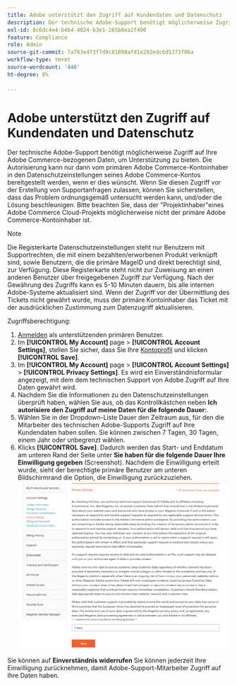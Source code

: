 ```yaml
---
title: Adobe unterstützt den Zugriff auf Kundendaten und Datenschutz
description: Der technische Adobe-Support benötigt möglicherweise Zugriff auf Ihre Adobe Commerce-bezogenen Daten, um Unterstützung zu bieten. Die Autorisierung kann nur dann vom primären Adobe Commerce-Kontoinhaber in den Datenschutzeinstellungen seines Adobe Commerce-Kontos bereitgestellt werden, wenn er dies wünscht. Wenn Sie diesen Zugriff vor der Erstellung von Supportanfragen zulassen, können Sie sicherstellen, dass das Problem ordnungsgemäß untersucht werden kann, und/oder die Lösung beschleunigen. Bitte beachten Sie, dass der "Projektinhaber"eines Adobe Commerce Cloud-Projekts möglicherweise nicht der primäre Adobe Commerce-Kontoinhaber ist.
exl-id: 8c6dc4e4-b464-4024-b3e1-265b8ea2f490
feature: Compliance
role: Admin
source-git-commit: 7a763e4f3f7d9c81898afd1e202edc6d5373f06a
workflow-type: tm+mt
source-wordcount: '446'
ht-degree: 0%

---
```


# Adobe unterstützt den Zugriff auf Kundendaten und Datenschutz

Der technische Adobe-Support benötigt möglicherweise Zugriff auf Ihre Adobe Commerce-bezogenen Daten, um Unterstützung zu bieten. Die Autorisierung kann nur dann vom primären Adobe Commerce-Kontoinhaber in den Datenschutzeinstellungen seines Adobe Commerce-Kontos bereitgestellt werden, wenn er dies wünscht. Wenn Sie diesen Zugriff vor der Erstellung von Supportanfragen zulassen, können Sie sicherstellen, dass das Problem ordnungsgemäß untersucht werden kann, und/oder die Lösung beschleunigen. Bitte beachten Sie, dass der &quot;Projektinhaber&quot;eines Adobe Commerce Cloud-Projekts möglicherweise nicht der primäre Adobe Commerce-Kontoinhaber ist.

>[!NOTE]
>
>Die Registerkarte Datenschutzeinstellungen steht nur Benutzern mit Supportrechten, die mit einem bezahlten/erworbenen Produkt verknüpft sind, sowie Benutzern, die die primäre MageID und direkt berechtigt sind, zur Verfügung. Diese Registerkarte steht nicht zur Zuweisung an einen anderen Benutzer über freigegebenen Zugriff zur Verfügung. Nach der Gewährung des Zugriffs kann es 5-10 Minuten dauern, bis alle internen Adobe-Systeme aktualisiert sind. Wenn der Zugriff vor der Übermittlung des Tickets nicht gewährt wurde, muss der primäre Kontoinhaber das Ticket mit der ausdrücklichen Zustimmung zum Datenzugriff aktualisieren.

Zugriffsberechtigung:

1. [Anmelden](https://account.magento.com/customer/account/login) als unterstützenden primären Benutzer.
1. Im **[!UICONTROL My Account]** page > **[!UICONTROL Account Settings]**, stellen Sie sicher, dass Sie Ihre [Kontoprofil](https://account.magento.com/customer/account/edit) und klicken **[!UICONTROL Save]**.
1. Im **[!UICONTROL My Account]** page > **[!UICONTROL Account Settings]** > **[!UICONTROL Privacy Settings]**. Es wird ein Einverständnisformular angezeigt, mit dem dem technischen Support von Adobe Zugriff auf Ihre Daten gewährt wird.
1. Nachdem Sie die Informationen zu den Datenschutzeinstellungen überprüft haben, wählen Sie aus, ob das Kontrollkästchen neben **Ich autorisiere den Zugriff auf meine Daten für die folgende Dauer:**.
1. Wählen Sie in der Dropdown-Liste Dauer den Zeitraum aus, für den die Mitarbeiter des technischen Adobe-Supports Zugriff auf Ihre Kundendaten haben sollen. Sie können zwischen 7 Tagen, 30 Tagen, einem Jahr oder unbegrenzt wählen.
1. Klicks **[!UICONTROL Save]**. Dadurch werden das Start- und Enddatum am unteren Rand der Seite unter **Sie haben für die folgende Dauer Ihre Einwilligung gegeben** (Screenshot). Nachdem die Einwilligung erteilt wurde, sieht der berechtigte primäre Benutzer am unteren Bildschirmrand die Option, die Einwilligung zurückzuziehen.
   ![magento-account-privacy-settings.png](assets/magento-account-privacy-settings.png)

Sie können auf **Einverständnis widerrufen** Sie können jederzeit Ihre Einwilligung zurücknehmen, damit Adobe-Support-Mitarbeiter Zugriff auf Ihre Daten haben.
